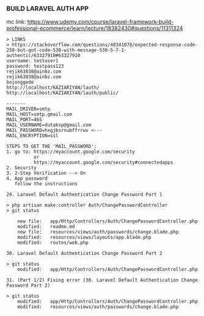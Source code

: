 ### BUILD LARAVEL AUTH APP
mc link:
https://www.udemy.com/course/laravel-framework-build-professional-ecommerce/learn/lecture/18382430#questions/11311324

	> LINKS
	> https://stackoverflow.com/questions/48341078/expected-response-code-250-but-got-code-530-with-message-530-5-7-1-authentic/63327910#63327910
	username: testuser1
	password: testpass123
	rejik63838@ainbz.com
	rejik63838@ainbz.com
	bojonggede
	http://localhost/KAZIARIYAN/lauth/
	http://localhost/KAZIARIYAN/lauth/public/

	-------
	MAIL_DRIVER=smtp
	MAIL_HOST=smtp.gmail.com
	MAIL_PORT=465   
	MAIL_USERNAME=dutaksp@gmail.com
	MAIL_PASSWORD=hxgjbsrnubffrrwv <--- 
	MAIL_ENCRYPTION=ssl

	STEPS TO GET THE 'MAIL_PASSWORD':
	1. go to: https://myaccount.google.com/security
			  or	
		      https://myaccount.google.com/security#connectedapps
	2. Security
	3. 2-Step Verification --> On 
	4. App password
	   follow the instructions

	29. Laravel Default Authentication Change Password Part 1

	> php artisan make:controller Auth/ChangePasswordController
	> git status

		new file:   app/Http/Controllers/Auth/ChangePasswordController.php
        modified:   readme.md
        new file:   resources/views/auth/passwords/change.blade.php
        modified:   resources/views/layouts/app.blade.php
        modified:   routes/web.php

    30. Laravel Default Authentication Change Password Part 2

    > git status
        modified:   app/Http/Controllers/Auth/ChangePasswordController.php

    31. (Part 1/2) Fixing error (30. Laravel Default Authentication Change Password Part 2)
    
    > git status
     	modified:   app/Http/Controllers/Auth/ChangePasswordController.php
        modified:   resources/views/auth/passwords/change.blade.php    

